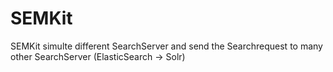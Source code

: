SEMKit
======

SEMKit simulte different SearchServer and send the Searchrequest to many other SearchServer (ElasticSearch -> Solr) 

